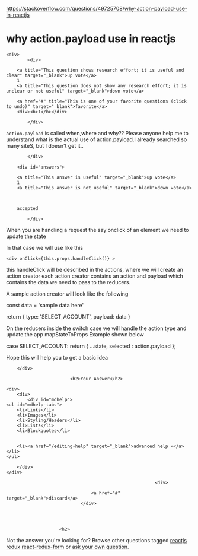 <a href="https://stackoverflow.com/questions/49725708/why-action-payload-use-in-reactjs">https://stackoverflow.com/questions/49725708/why-action-payload-use-in-reactjs</a><div id="articleHeader"><h1>why action.payload use in reactjs</h1></div>

            

<div id="question">

    
    
    <div>
            <div>
                

<div>
        
        <a title="This question shows research effort; it is useful and clear" target="_blank">up vote</a>
        1
        <a title="This question does not show any research effort; it is unclear or not useful" target="_blank">down vote</a>

        <a href="#" title="This is one of your favorite questions (click to undo)" target="_blank">favorite</a>
        <div><b>1</b></div>


</div>

            </div>

            
<div>
    <div>

<p><code>action.payload</code> is called when,where and why?? Please anyone help me to understand what is the actual use of action.payload.I already searched so many siteS, but I doesn't get it.. </p>
    </div>
    
    
</div>

                
            </div>
</div>



        <div id="answers">

                
                




  

<div id="answer-49726630">
    <div>
            <div>
                

<div>
        
        <a title="This answer is useful" target="_blank">up vote</a>
        1
        <a title="This answer is not useful" target="_blank">down vote</a>



        accepted

</div>

            </div>
            


<div>
    <div>
<p>When you are handling a request the say onclick of an element we need to update the state</p>

<p>In that case we will use like this</p>

<pre><code>&lt;div onClick={this.props.handleClick()} &gt;
</code></pre>

<p>this handleClick will be described in the actions, where we will create an action creator
each action creator contains an action and payload which contains the data we need to pass to the reducers.</p>

<p>A sample action creator will look like the following</p>

<p>const data = 'sample data here'</p>

<p>return {
  type: 'SELECT_ACCOUNT',
  payload: data
}</p>

<p>On the reducers inside the switch case we will handle the action type and update the app mapStateToProps
Example shown below</p>

<p>case SELECT_ACCOUNT:
  return {
    ...state,
    selected : action.payload
 };</p>

<p>Hope this will help you to get a basic idea </p>
    </div>
    
</div>
    
        </div>
</div>
                                    
                        
                            
                            
                            
                            <h2>Your Answer</h2>


            
    




<div id="post-editor">

    <div> 
        <div>
            <div id="mdhelp">
    <ul id="mdhelp-tabs">
        <li>Links</li>
        <li>Images</li>
        <li>Styling/Headers</li>
        <li>Lists</li>
        <li>Blockquotes</li>
        
        
        <li><a href="/editing-help" target="_blank">advanced help »</a></li>
    </ul>
    
    

    
    
    

    

    

    

    
</div>
            
        </div>
    </div>

    
    

    

    


    
    
    



</div>

                            

                                                            <div>
                                        
                                    <a href="#" target="_blank">discard</a>
                                </div>
                        



                        <h2>
Not the answer you're looking for?                            Browse other questions tagged <a href="/questions/tagged/reactjs" title="show questions tagged 'reactjs'" target="_blank">reactjs</a> <a href="/questions/tagged/redux" title="show questions tagged 'redux'" target="_blank">redux</a> <a href="/questions/tagged/react-redux-form" title="show questions tagged 'react-redux-form'" target="_blank">react-redux-form</a>  or <a href="/questions/ask" target="_blank">ask your own question</a>.                        </h2>
            </div>
        